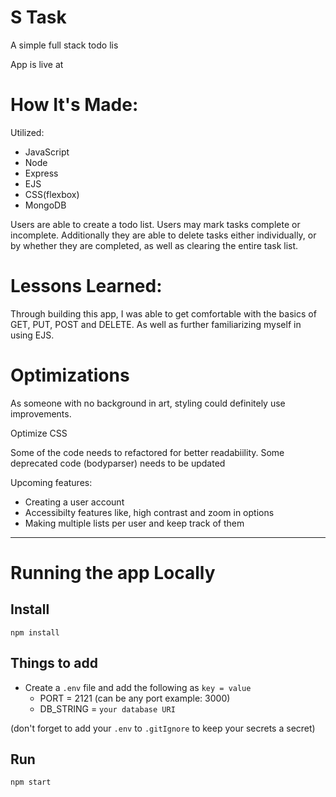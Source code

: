 # S Task
<p> A simple full stack todo lis</p>
App is live at 

<h1>How It's Made:</h1>
<p>Utilized: </p> 
    <ul> 
        <li>JavaScript</li>
        <li>Node</li>
        <li>Express</li>
        <li>EJS</li>
        <li>CSS(flexbox)</li>
        <li>MongoDB</li>
    </ul>

<p>Users are able to create a todo list. Users may mark tasks complete or incomplete. Additionally they are able to delete tasks either individually, or by whether they are completed, as well as clearing the entire task list.<p/>


<h1>Lessons Learned:</h1>
<p>Through building this app, I was able to get comfortable with the basics of GET, PUT, POST and DELETE. As well as further familiarizing myself in using EJS.</p>


<h1>Optimizations</h1>
<p>As someone with no background in art, styling could definitely use improvements.</p>
<p>Optimize CSS</p>
<p>Some of the code needs to refactored for better readabiility. Some deprecated code (bodyparser) needs to be updated </p>
<p>Upcoming features: </p>
    <ul> 
        <li>Creating a user account</li>
        <li>Accessibilty features like, high contrast and zoom in options</li>
        <li>Making multiple lists per user and keep track of them</li>
    </ul>
    
    
    
---

# Running the app Locally

<h2> Install </h2>

`npm install`


<h2> Things to add </h2>

- Create a `.env` file and add the following as `key = value` 
  - PORT = 2121 (can be any port example: 3000)
  - DB_STRING = `your database URI`

(don't forget to add your `.env` to `.gitIgnore` to keep your secrets a secret)

<h2> Run </h2>

`npm start`
